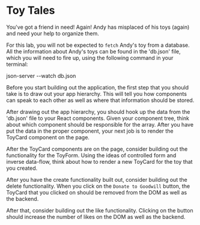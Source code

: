 # Toy Tales

You've got a friend in need! Again!
Andy has misplaced of his toys (again) and need your help to organize them.

For this lab, you will not be expected to `fetch` Andy's toy from a database. All the information about Andy's toys can be found in the 'db.json' file, which you will need to fire up, using the following command in your terminal:

json-server --watch db.json

Before you start building out the application, the first step that you should take is to draw out your app hierarchy. This will tell you how components can speak to each other as well as where that information should be stored.

After drawing out the app hierarchy, you should hook up the data from the 'db.json' file to your React components. Given your component tree, think about which component should be responsible for the array. After you have put the data in the proper component, your next job is to render the ToyCard component on the page.

After the ToyCard components are on the page, consider building out the functionality for the ToyForm. Using the ideas of controlled form and inverse data-flow, think about how to render a new ToyCard for the toy that you created.

After you have the create functionality built out, consider building out the delete functionality. When you click on the `Donate to Goodwill` button, the ToyCard that you clicked on should be removed from the DOM as well as the backend.

After that, consider building out the like functionality. Clicking on the button should increase the number of likes on the DOM as well as the backend.
